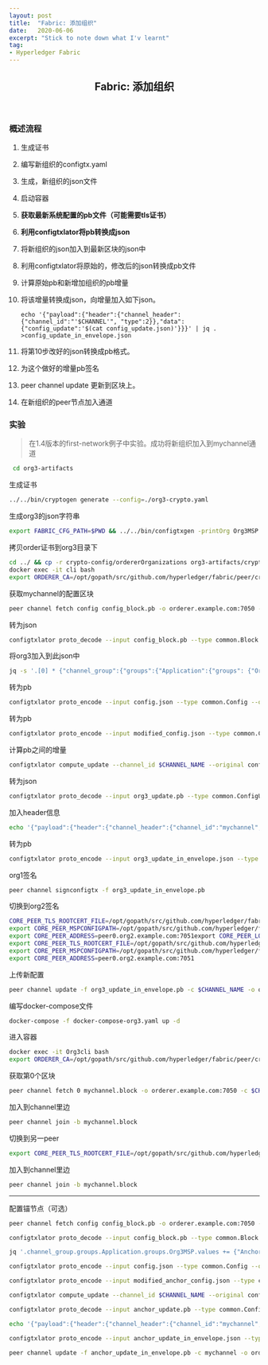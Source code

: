 ```yaml
---
layout: post
title:  "Fabric: 添加组织"
date:   2020-06-06
excerpt: "Stick to note down what I'v learnt"
tag:
- Hyperledger Fabric
---
```


<center><H2><b>Fabric: 添加组织</b></H2></center><br>

### 概述流程

1. 生成证书

2. 编写新组织的configtx.yaml

3. 生成，新组织的json文件

4. 启动容器

5. **获取最新系统配置的pb文件（可能需要tls证书）**

6. **利用configtxlator将pb转换成json**

7. 将新组织的json加入到最新区块的json中

8. 利用configtxlator将原始的，修改后的json转换成pb文件

9. 计算原始pb和新增加组织的pb增量

10. 将该增量转换成json，向增量加入如下json。

    ```shell
    echo '{"payload":{"header":{"channel_header":{"channel_id":"'$CHANNEL'", "type":2}},"data":{"config_update":'$(cat config_update.json)'}}}' | jq . >config_update_in_envelope.json
    ```

11. 将第10步改好的json转换成pb格式。

12. 为这个做好的增量pb签名

13. peer channel update 更新到区块上。

14. 在新组织的peer节点加入通道



### 实验

> 在1.4版本的first-network例子中实验。成功将新组织加入到mychannel通道

```bash
 cd org3-artifacts
```

生成证书

```bash
../../bin/cryptogen generate --config=./org3-crypto.yaml
```

生成org3的json字符串

```bash
export FABRIC_CFG_PATH=$PWD && ../../bin/configtxgen -printOrg Org3MSP > ../channel-artifacts/org3.json
```

拷贝order证书到org3目录下

```bash
cd ../ && cp -r crypto-config/ordererOrganizations org3-artifacts/crypto-config/
docker exec -it cli bash
export ORDERER_CA=/opt/gopath/src/github.com/hyperledger/fabric/peer/crypto/ordererOrganizations/example.com/orderers/orderer.example.com/msp/tlscacerts/tlsca.example.com-cert.pem  && export CHANNEL_NAME=mychannel
```

获取mychannel的配置区块

```bash
peer channel fetch config config_block.pb -o orderer.example.com:7050 -c $CHANNEL_NAME --tls --cafile $ORDERER_CA
```

转为json

```bash
configtxlator proto_decode --input config_block.pb --type common.Block | jq .data.data[0].payload.data.config > config.json
```

将org3加入到此json中

```bash
jq -s '.[0] * {"channel_group":{"groups":{"Application":{"groups": {"Org3MSP":.[1]}}}}}' config.json ./channel-artifacts/org3.json > modified_config.json
```

转为pb

```bash
configtxlator proto_encode --input config.json --type common.Config --output config.pb
```

转为pb

```bash
configtxlator proto_encode --input modified_config.json --type common.Config --output modified_config.pb
```

计算pb之间的增量

```bash
configtxlator compute_update --channel_id $CHANNEL_NAME --original config.pb --updated modified_config.pb --output org3_update.pb
```

转为json

```bash
configtxlator proto_decode --input org3_update.pb --type common.ConfigUpdate | jq . > org3_update.json
```

加入header信息

```bash
echo '{"payload":{"header":{"channel_header":{"channel_id":"mychannel", "type":2}},"data":{"config_update":'$(cat org3_update.json)'}}}' | jq . > org3_update_in_envelope.json
```

转为pb

```bash
configtxlator proto_encode --input org3_update_in_envelope.json --type common.Envelope --output org3_update_in_envelope.pb
```

org1签名

```bash
peer channel signconfigtx -f org3_update_in_envelope.pb
```

切换到org2签名

```bash
CORE_PEER_TLS_ROOTCERT_FILE=/opt/gopath/src/github.com/hyperledger/fabric/peer/crypto/peerOrganizations/org2.example.com/peers/peer0.org2.example.com/tls/ca.crt
export CORE_PEER_MSPCONFIGPATH=/opt/gopath/src/github.com/hyperledger/fabric/peer/crypto/peerOrganizations/org2.example.com/users/Admin@org2.example.com/msp
export CORE_PEER_ADDRESS=peer0.org2.example.com:7051export CORE_PEER_LOCALMSPID="Org2MSP"
export CORE_PEER_TLS_ROOTCERT_FILE=/opt/gopath/src/github.com/hyperledger/fabric/peer/crypto/peerOrganizations/org2.example.com/peers/peer0.org2.example.com/tls/ca.crt
export CORE_PEER_MSPCONFIGPATH=/opt/gopath/src/github.com/hyperledger/fabric/peer/crypto/peerOrganizations/org2.example.com/users/Admin@org2.example.com/msp
export CORE_PEER_ADDRESS=peer0.org2.example.com:7051
```

上传新配置

```bash
peer channel update -f org3_update_in_envelope.pb -c $CHANNEL_NAME -o orderer.example.com:7050 --tls --cafile $ORDERER_CA
```

编写docker-compose文件

```bash
docker-compose -f docker-compose-org3.yaml up -d
```

进入容器

```bash
docker exec -it Org3cli bash
export ORDERER_CA=/opt/gopath/src/github.com/hyperledger/fabric/peer/crypto/ordererOrganizations/example.com/orderers/orderer.example.com/msp/tlscacerts/tlsca.example.com-cert.pem && export CHANNEL_NAME=mychannel
```

获取第0个区块

```bash
peer channel fetch 0 mychannel.block -o orderer.example.com:7050 -c $CHANNEL_NAME --tls --cafile $ORDERER_CA
```

加入到channel里边

```bash
peer channel join -b mychannel.block
```

切换到另一peer

```bash
export CORE_PEER_TLS_ROOTCERT_FILE=/opt/gopath/src/github.com/hyperledger/fabric/peer/crypto/peerOrganizations/org3.example.com/peers/peer1.org3.example.com/tls/ca.crt && export CORE_PEER_ADDRESS=peer1.org3.example.com:7051
```

加入到channel里边

```bash
peer channel join -b mychannel.block
```

---

配置锚节点（可选）

```bash
peer channel fetch config config_block.pb -o orderer.example.com:7050 -c mychannel --tls --cafile $ORDERER_CA

configtxlator proto_decode --input config_block.pb --type common.Block | jq .data.data[0].payload.data.config > config.json

jq '.channel_group.groups.Application.groups.Org3MSP.values += {"AnchorPeers":{"mod_policy": "Admins","value":{"anchor_peers": [{"host": "peer0.org3.example.com","port": 11051}]},"version": "0"}}' config.json > modified_anchor_config.json

configtxlator proto_encode --input config.json --type common.Config --output config.pb

configtxlator proto_encode --input modified_anchor_config.json --type common.Config --output modified_anchor_config.pb

configtxlator compute_update --channel_id $CHANNEL_NAME --original config.pb --updated modified_anchor_config.pb --output anchor_update.pb

configtxlator proto_decode --input anchor_update.pb --type common.ConfigUpdate | jq . > anchor_update.json

echo '{"payload":{"header":{"channel_header":{"channel_id":"mychannel", "type":2}},"data":{"config_update":'$(cat anchor_update.json)'}}}' | jq . > anchor_update_in_envelope.json

configtxlator proto_encode --input anchor_update_in_envelope.json --type common.Envelope --output anchor_update_in_envelope.pb

peer channel update -f anchor_update_in_envelope.pb -c mychannel -o orderer.example.com:7050 --tls --cafile $ORDERER_CA


```

